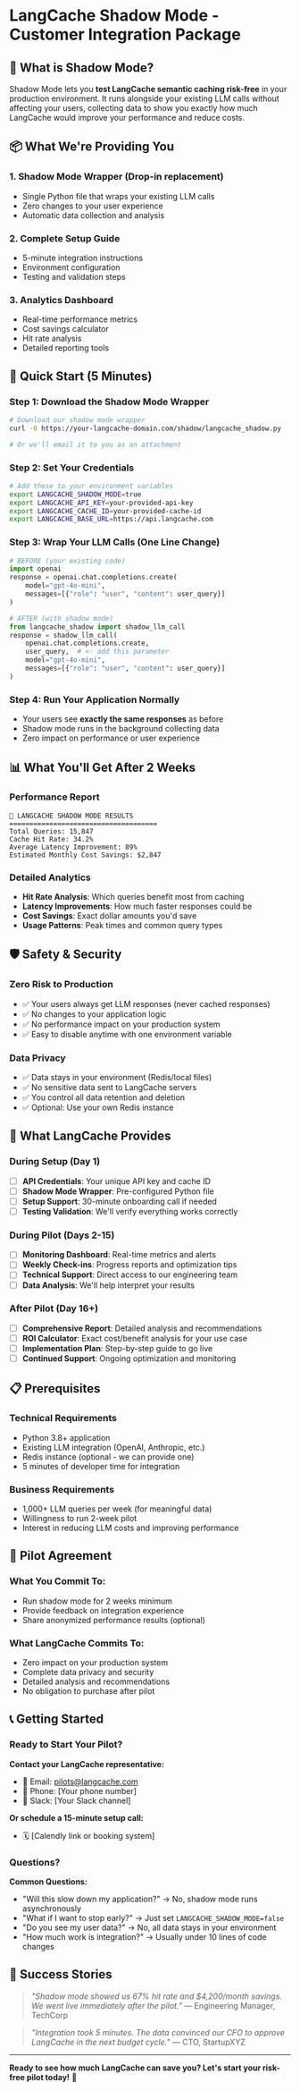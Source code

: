 # LangCache Shadow Mode - Customer Integration Package

## 🎯 What is Shadow Mode?

Shadow Mode lets you **test LangCache semantic caching risk-free** in your production environment. It runs alongside your existing LLM calls without affecting your users, collecting data to show you exactly how much LangCache would improve your performance and reduce costs.

## 📦 What We're Providing You

### 1. **Shadow Mode Wrapper** (Drop-in replacement)
- Single Python file that wraps your existing LLM calls
- Zero changes to your user experience
- Automatic data collection and analysis

### 2. **Complete Setup Guide**
- 5-minute integration instructions
- Environment configuration
- Testing and validation steps

### 3. **Analytics Dashboard**
- Real-time performance metrics
- Cost savings calculator
- Hit rate analysis
- Detailed reporting tools

## 🚀 Quick Start (5 Minutes)

### Step 1: Download the Shadow Mode Wrapper
```bash
# Download our shadow mode wrapper
curl -O https://your-langcache-domain.com/shadow/langcache_shadow.py

# Or we'll email it to you as an attachment
```

### Step 2: Set Your Credentials
```bash
# Add these to your environment variables
export LANGCACHE_SHADOW_MODE=true
export LANGCACHE_API_KEY=your-provided-api-key
export LANGCACHE_CACHE_ID=your-provided-cache-id
export LANGCACHE_BASE_URL=https://api.langcache.com
```

### Step 3: Wrap Your LLM Calls (One Line Change)
```python
# BEFORE (your existing code)
import openai
response = openai.chat.completions.create(
    model="gpt-4o-mini",
    messages=[{"role": "user", "content": user_query}]
)

# AFTER (with shadow mode)
from langcache_shadow import shadow_llm_call
response = shadow_llm_call(
    openai.chat.completions.create,
    user_query,  # <- add this parameter
    model="gpt-4o-mini",
    messages=[{"role": "user", "content": user_query}]
)
```

### Step 4: Run Your Application Normally
- Your users see **exactly the same responses** as before
- Shadow mode runs in the background collecting data
- Zero impact on performance or user experience

## 📊 What You'll Get After 2 Weeks

### Performance Report
```
🎯 LANGCACHE SHADOW MODE RESULTS
=====================================
Total Queries: 15,847
Cache Hit Rate: 34.2%
Average Latency Improvement: 89%
Estimated Monthly Cost Savings: $2,847
```

### Detailed Analytics
- **Hit Rate Analysis**: Which queries benefit most from caching
- **Latency Improvements**: How much faster responses could be
- **Cost Savings**: Exact dollar amounts you'd save
- **Usage Patterns**: Peak times and common query types

## 🛡️ Safety & Security

### Zero Risk to Production
- ✅ Your users always get LLM responses (never cached responses)
- ✅ No changes to your application logic
- ✅ No performance impact on your production system
- ✅ Easy to disable anytime with one environment variable

### Data Privacy
- ✅ Data stays in your environment (Redis/local files)
- ✅ No sensitive data sent to LangCache servers
- ✅ You control all data retention and deletion
- ✅ Optional: Use your own Redis instance

## 🎁 What LangCache Provides

### During Setup (Day 1)
- [ ] **API Credentials**: Your unique API key and cache ID
- [ ] **Shadow Mode Wrapper**: Pre-configured Python file
- [ ] **Setup Support**: 30-minute onboarding call if needed
- [ ] **Testing Validation**: We'll verify everything works correctly

### During Pilot (Days 2-15)
- [ ] **Monitoring Dashboard**: Real-time metrics and alerts
- [ ] **Weekly Check-ins**: Progress reports and optimization tips
- [ ] **Technical Support**: Direct access to our engineering team
- [ ] **Data Analysis**: We'll help interpret your results

### After Pilot (Day 16+)
- [ ] **Comprehensive Report**: Detailed analysis and recommendations
- [ ] **ROI Calculator**: Exact cost/benefit analysis for your use case
- [ ] **Implementation Plan**: Step-by-step guide to go live
- [ ] **Continued Support**: Ongoing optimization and monitoring

## 📋 Prerequisites

### Technical Requirements
- Python 3.8+ application
- Existing LLM integration (OpenAI, Anthropic, etc.)
- Redis instance (optional - we can provide one)
- 5 minutes of developer time for integration

### Business Requirements
- 1,000+ LLM queries per week (for meaningful data)
- Willingness to run 2-week pilot
- Interest in reducing LLM costs and improving performance

## 🤝 Pilot Agreement

### What You Commit To:
- Run shadow mode for 2 weeks minimum
- Provide feedback on integration experience
- Share anonymized performance results (optional)

### What LangCache Commits To:
- Zero impact on your production system
- Complete data privacy and security
- Detailed analysis and recommendations
- No obligation to purchase after pilot

## 📞 Getting Started

### Ready to Start Your Pilot?

**Contact your LangCache representative:**
- 📧 Email: pilots@langcache.com
- 📱 Phone: [Your phone number]
- 💬 Slack: [Your Slack channel]

**Or schedule a 15-minute setup call:**
- 🗓️ [Calendly link or booking system]

### Questions?

**Common Questions:**
- "Will this slow down my application?" → No, shadow mode runs asynchronously
- "What if I want to stop early?" → Just set `LANGCACHE_SHADOW_MODE=false`
- "Do you see my user data?" → No, all data stays in your environment
- "How much work is integration?" → Usually under 10 lines of code changes

## 🎉 Success Stories

> *"Shadow mode showed us 67% hit rate and $4,200/month savings. We went live immediately after the pilot."*
> — Engineering Manager, TechCorp

> *"Integration took 5 minutes. The data convinced our CFO to approve LangCache in the next budget cycle."*
> — CTO, StartupXYZ

---

**Ready to see how much LangCache can save you? Let's start your risk-free pilot today!** 🚀
